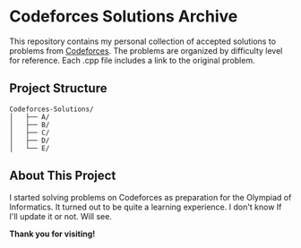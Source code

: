 
# Codeforces Solutions Archive

This repository contains my personal collection of accepted solutions to problems from [Codeforces](https://codeforces.com/). The problems are organized by difficulty level for reference. Each .cpp file includes a link to the original problem.

## Project Structure

```
Codeforces-Solutions/
│   ├── A/
│   ├── B/
│   ├── C/
│   ├── D/
│   └── E/
```

## About This Project

I started solving problems on Codeforces as preparation for the Olympiad of Informatics. It turned out to be quite a learning experience. 
I don't know If I'll update it or not. Will see.

**Thank you for visiting!**
